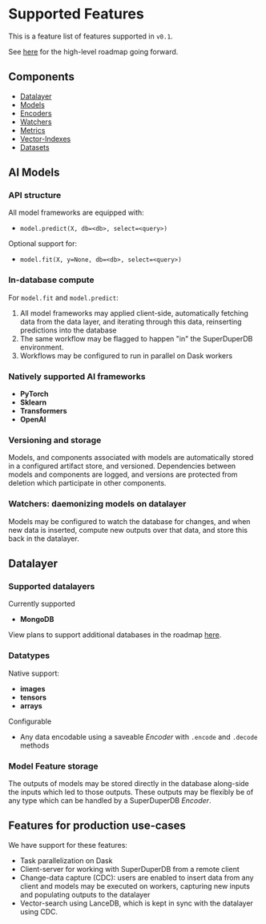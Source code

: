 # Supported Features

This is a feature list of features supported in `v0.1`.

See [here](https://github.com/SuperDuperDB/superduperdb-stealth/wiki/Roadmap) for the high-level roadmap going forward.

## Components

- [Datalayer](datalayer)
- [Models](models)
- [Encoders](encoders)
- [Watchers](watchers)
- [Metrics](metrics)
- [Vector-Indexes](vectorsearch)
- [Datasets](datasets)

## AI Models

### API structure

All model frameworks are equipped with:

- `model.predict(X, db=<db>, select=<query>)`

Optional support for:

- `model.fit(X, y=None, db=<db>, select=<query>)`

### In-database compute

For `model.fit` and `model.predict`:

1. All model frameworks may applied client-side, automatically fetching data from the data layer, and iterating through this data, reinserting predictions into the database
2. The same workflow may be flagged to happen "in" the SuperDuperDB environment.
3. Workflows may be configured to run in parallel on Dask workers

### Natively supported AI frameworks

- **PyTorch**
- **Sklearn**
- **Transformers**
- **OpenAI**

### Versioning and storage

Models, and components associated with models are automatically stored in a configured artifact store, and versioned. Dependencies between models and components are logged, and versions are protected from deletion which participate in other components.

### Watchers: daemonizing models on datalayer

Models may be configured to watch the database for changes, and when new data is inserted, compute new outputs over that data, and store this back in the datalayer.

## Datalayer

### Supported datalayers

Currently supported

- **MongoDB**

View plans to support additional databases in the roadmap [here](https://github.com/SuperDuperDB/superduperdb-stealth/wiki/Roadmap).

### Datatypes

Native support:

- **images**
- **tensors**
- **arrays**

Configurable

- Any data encodable using a saveable *Encoder* with `.encode` and `.decode` methods

### Model Feature storage

The outputs of models may be stored directly in the database along-side the inputs which led to those outputs. These outputs may be flexibly be of any type which can be handled by a SuperDuperDB *Encoder*.

## Features for production use-cases

We have support for these features:

- Task parallelization on Dask
- Client-server for working with SuperDuperDB from a remote client
- Change-data capture (CDC): users are enabled to insert data from any client and models may be executed on workers, capturing new inputs and populating outputs to the datalayer
- Vector-search using LanceDB, which is kept in sync with the datalayer using CDC.
